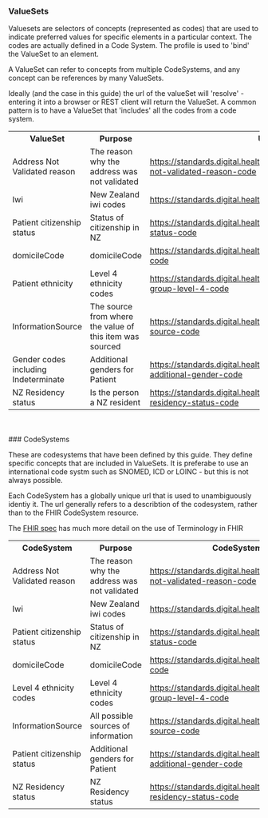 <!-- terminology.md {% comment %}
*****************************************************************************************
*                            WARNING: DO NOT EDIT THIS FILE                             *
*                                                                                       *
* This file is generated by SUSHI. Any edits you make to this file will be overwritten. *
*                                                                                       *
* To change the contents of this file, edit the original source file at:                *
* ig-data/input/pagecontent/terminology.md                                              *
*****************************************************************************************
{% endcomment %} -->
### ValueSets

<div>
Valuesets are selectors of concepts (represented as codes) that are used to indicate preferred values for specific elements in a particular context. The codes are actually defined in a Code System. The profile is used to 'bind' the ValueSet to an element.

A ValueSet can refer to concepts from multiple CodeSystems, and any concept can be references by many ValueSets. 

Ideally (and the case in this guide) the url of the valueSet will 'resolve' - entering it into a browser or REST client will return the ValueSet. 
A common pattern is to have a ValueSet that 'includes' all the codes from a code system.
</div>

<table class='table table-bordered table-condensed'>
<tr><th>ValueSet</th><th>Purpose</th><th>Url</th><th>CodeSystem Urls</th></tr>
<tr><td width='20%'>Address Not Validated reason</td><td>The reason why the address was not validated</td><td><a href='ValueSet-AddressNotValidatedReason.html'>https://standards.digital.health.nz/fhir/ValueSet/address-not-validated-reason-code</a></td><td><div><a href='CodeSystem-AddressNotValidated.html'>https://standards.digital.health.nz/ns/address-not-validated-reason-code</a></div></td></tr>
<tr><td width='20%'>Iwi</td><td>New Zealand iwi codes</td><td><a href='ValueSet-Iwi.html'>https://standards.digital.health.nz/fhir/ValueSet/iwi-code</a></td><td><div><a href='undefined'>https://standards.digital.health.nz/ns/iwi-cd</a></div></td></tr>
<tr><td width='20%'>Patient citizenship status</td><td>Status of citizenship in NZ</td><td><a href='ValueSet-citizenship-status.html'>https://standards.digital.health.nz/fhir/ValueSet/citizenship-status-code</a></td><td><div><a href='CodeSystem-citizenship-status.html'>https://standards.digital.health.nz/ns/citizenship-status-code</a></div></td></tr>
<tr><td width='20%'>domicileCode</td><td>domicileCode</td><td><a href='ValueSet-domicile-code.html'>https://standards.digital.health.nz/fhir/ValueSet/domicile-code</a></td><td><div><a href='CodeSystem-domicile-code.html'>https://standards.digital.health.nz/ns/domicile-code</a></div></td></tr>
<tr><td width='20%'>Patient ethnicity</td><td>Level 4 ethnicity codes</td><td><a href='ValueSet-ethnicity.html'>https://standards.digital.health.nz/fhir/ValueSet/ethnic-group-level-4-code</a></td><td><div><a href='CodeSystem-ethnicityL4.html'>https://standards.digital.health.nz/ns/ethnic-group-level-4-code</a></div></td></tr>
<tr><td width='20%'>InformationSource</td><td>The source from where the value of this item was sourced</td><td><a href='ValueSet-information-source.html'>https://standards.digital.health.nz/fhir/ValueSet/information-source-code</a></td><td><div><a href='CodeSystem-information-source.html'>https://standards.digital.health.nz/ns/information-source-code</a></div></td></tr>
<tr><td width='20%'>Gender codes including Indeterminate</td><td>Additional genders for Patient</td><td><a href='ValueSet-nz-additional-gender-code.html'>https://standards.digital.health.nz/fhir/ValueSet/nz-additional-gender-code</a></td><td><div><a href='http://hl7.org/fhir/valueset-administrative-gender.html'>http://hl7.org/fhir/administrative-gender</a></div><div><a href='CodeSystem-nz-additional-gender-code.html'>https://standards.digital.health.nz/ns/nz-additional-gender-code</a></div></td></tr>
<tr><td width='20%'>NZ Residency status</td><td>Is the person a NZ resident</td><td><a href='ValueSet-nz-residency-status.html'>https://standards.digital.health.nz/fhir/ValueSet/nz-residency-status-code</a></td><td><div><a href='CodeSystem-nz-residency-status.html'>https://standards.digital.health.nz/ns/nz-residency-status-code</a></div></td></tr>
</table>
<br/><br/>
### CodeSystems

These are codesystems that have been defined by this guide. They define specific concepts that are included in ValueSets. It is preferabe to use an international code systm such as SNOMED, ICD or LOINC - but this is not always possible.

Each CodeSystem has a globally unique url that is used to unambiguously identiy it. The url generally refers to a describtion of the codesystem, rather than to the FHIR CodeSystem resource.

The [FHIR spec](http://hl7.org/fhir/terminology-module.html) has much more detail on the use of Terminology in FHIR

<table class='table table-bordered table-condensed'>
<tr><th>CodeSystem</th><th>Purpose</th><th>CodeSystem Url</th></tr>
<tr><td width='20%'>Address Not Validated reason</td><td>The reason why the address was not validated</td><td><a href='CodeSystem-AddressNotValidated.html'>https://standards.digital.health.nz/ns/address-not-validated-reason-code</a></td></tr>
<tr><td width='20%'>Iwi</td><td>New Zealand iwi codes</td><td><a href='CodeSystem-Iwi.html'>https://standards.digital.health.nz/ns/iwi-code</a></td></tr>
<tr><td width='20%'>Patient citizenship status</td><td>Status of citizenship in NZ</td><td><a href='CodeSystem-citizenship-status.html'>https://standards.digital.health.nz/ns/citizenship-status-code</a></td></tr>
<tr><td width='20%'>domicileCode</td><td>domicileCode</td><td><a href='CodeSystem-domicile-code.html'>https://standards.digital.health.nz/ns/domicile-code</a></td></tr>
<tr><td width='20%'>Level 4 ethnicity codes</td><td>Level 4 ethnicity codes</td><td><a href='CodeSystem-ethnicityL4.html'>https://standards.digital.health.nz/ns/ethnic-group-level-4-code</a></td></tr>
<tr><td width='20%'>InformationSource</td><td>All possible sources of information</td><td><a href='CodeSystem-information-source.html'>https://standards.digital.health.nz/ns/information-source-code</a></td></tr>
<tr><td width='20%'>Patient citizenship status</td><td>Additional genders for Patient</td><td><a href='CodeSystem-nz-additional-gender-code.html'>https://standards.digital.health.nz/ns/nz-additional-gender-code</a></td></tr>
<tr><td width='20%'>NZ Residency status</td><td>NZ Residency status</td><td><a href='CodeSystem-nz-residency-status.html'>https://standards.digital.health.nz/ns/nz-residency-status-code</a></td></tr>